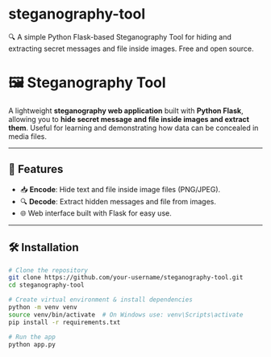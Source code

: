 # steganography-tool
🔍 A simple Python Flask-based Steganography Tool for hiding and extracting secret messages and file inside images. Free and open source.

# 🖼️ Steganography Tool

A lightweight **steganography web application** built with **Python Flask**, allowing you to **hide secret message and file inside images and extract them**. Useful for learning and demonstrating how data can be concealed in media files.

---

## 🚀 Features
- 📥 **Encode**: Hide text and file inside image files (PNG/JPEG).
- 🔍 **Decode**: Extract hidden messages and file from images.
- 🌐 Web interface built with Flask for easy use.

---

## 🛠️ Installation

```bash
# Clone the repository
git clone https://github.com/your-username/steganography-tool.git
cd steganography-tool

# Create virtual environment & install dependencies
python -m venv venv
source venv/bin/activate  # On Windows use: venv\Scripts\activate
pip install -r requirements.txt

# Run the app
python app.py
